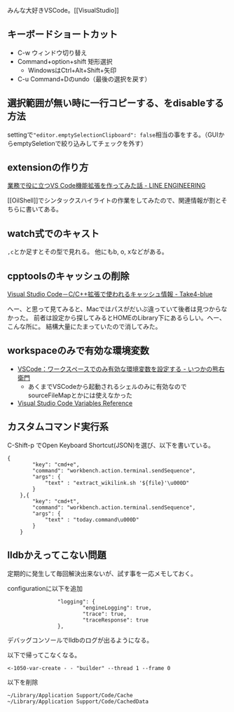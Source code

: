みんな大好きVSCode。[[VisualStudio]]

## キーボードショートカット

- C-w ウィンドウ切り替え
- Command+option+shift 矩形選択
  - WindowsはCtrl+Alt+Shift+矢印
- C-u Command+Dのundo（最後の選択を戻す）

## 選択範囲が無い時に一行コピーする、をdisableする方法

settingで`"editor.emptySelectionClipboard": false`相当の事をする。（GUIからemptySeletionで絞り込みしてチェックを外す）

## extensionの作り方

[業務で役に立つVS Code機能拡張を作ってみた話 - LINE ENGINEERING](https://engineering.linecorp.com/ja/blog/uit-enhancement-vscode/)

[[OilShell]]でシンタックスハイライトの作業をしてみたので、関連情報が割とそちらに書いてある。

## watch式でのキャスト

`,c`とか足すとその型で見れる。
他にもb, o, xなどがある。

## cpptoolsのキャッシュの削除

[Visual Studio Code－C/C++拡張で使われるキャッシュ情報 - Take4-blue](https://take4-blue.com/program/visual-studio-code%EF%BC%8Dc-c%E6%8B%A1%E5%BC%B5%E3%81%A7%E4%BD%BF%E3%82%8F%E3%82%8C%E3%82%8B%E3%82%AD%E3%83%A3%E3%83%83%E3%82%B7%E3%83%A5%E6%83%85%E5%A0%B1/)

へー、と思って見てみると、Macではパスがだいぶ違っていて後者は見つからなかった。
前者は設定から探してみるとHOMEのLibrary下にあるらしい。へー、こんな所に。
結構大量にたまっていたので消してみた。

## workspaceのみで有効な環境変数

- [VSCode：ワークスペースでのみ有効な環境変数を設定する - いつかの熊右衛門](https://kuma-emon.com/it/pc/4970/)
  - あくまでVSCodeから起動されるシェルのみに有効なのでsourceFileMapとかには使えなかった
- [Visual Studio Code Variables Reference](https://code.visualstudio.com/docs/editor/variables-reference)

## カスタムコマンド実行系

C-Shift-p でOpen Keyboard Shortcut(JSON)を選び、以下を書いている。

```
{
        "key": "cmd+e",
        "command": "workbench.action.terminal.sendSequence",
        "args": {
            "text" : "extract_wikilink.sh '${file}'\u000D"
        }
    },{
        "key": "cmd+t",
        "command": "workbench.action.terminal.sendSequence",
        "args": {
            "text" : "today.command\u000D"
        }
    }
```

## lldbかえってこない問題

定期的に発生して毎回解決出来ないが、試す事を一応メモしておく。

configurationに以下を追加

```
				"logging": {
						"engineLogging": true,
						"trace": true,
						"traceResponse": true
				},
```

デバッグコンソールでlldbのログが出るようになる。

以下で帰ってこなくなる。

```
<-1050-var-create - - "builder" --thread 1 --frame 0
```

以下を削除

```
~/Library/Application Support/Code/Cache
~/Library/Application Support/Code/CachedData
```